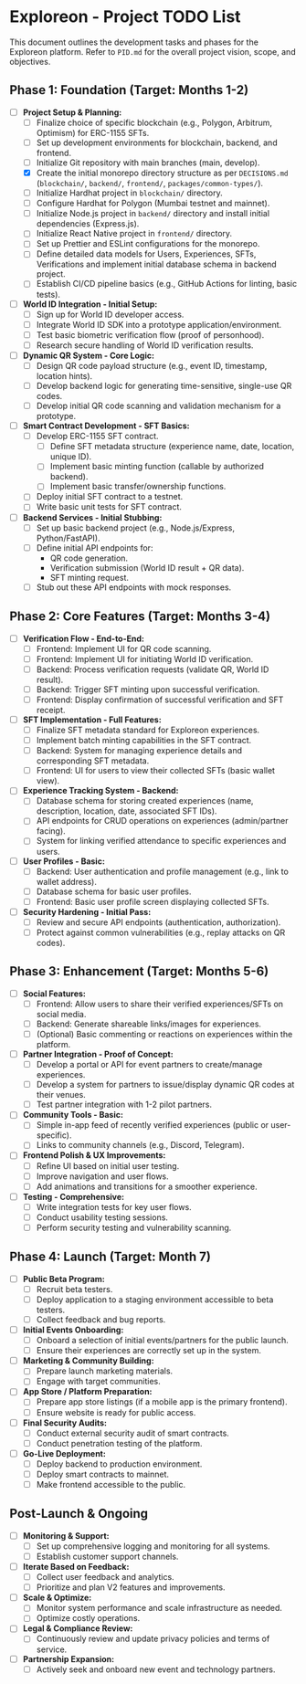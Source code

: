 # Exploreon - Project TODO List

This document outlines the development tasks and phases for the Exploreon platform.
Refer to `PID.md` for the overall project vision, scope, and objectives.

## Phase 1: Foundation (Target: Months 1-2)

- [ ] **Project Setup & Planning:**
    - [ ] Finalize choice of specific blockchain (e.g., Polygon, Arbitrum, Optimism) for ERC-1155 SFTs.
    - [ ] Set up development environments for blockchain, backend, and frontend.
    - [ ] Initialize Git repository with main branches (main, develop).
    - [x] Create the initial monorepo directory structure as per `DECISIONS.md` (`blockchain/`, `backend/`, `frontend/`, `packages/common-types/`).
    - [ ] Initialize Hardhat project in `blockchain/` directory.
    - [ ] Configure Hardhat for Polygon (Mumbai testnet and mainnet).
    - [ ] Initialize Node.js project in `backend/` directory and install initial dependencies (Express.js).
    - [ ] Initialize React Native project in `frontend/` directory.
    - [ ] Set up Prettier and ESLint configurations for the monorepo.
    - [ ] Define detailed data models for Users, Experiences, SFTs, Verifications and implement initial database schema in backend project.
    - [ ] Establish CI/CD pipeline basics (e.g., GitHub Actions for linting, basic tests).
- [ ] **World ID Integration - Initial Setup:**
    - [ ] Sign up for World ID developer access.
    - [ ] Integrate World ID SDK into a prototype application/environment.
    - [ ] Test basic biometric verification flow (proof of personhood).
    - [ ] Research secure handling of World ID verification results.
- [ ] **Dynamic QR System - Core Logic:**
    - [ ] Design QR code payload structure (e.g., event ID, timestamp, location hints).
    - [ ] Develop backend logic for generating time-sensitive, single-use QR codes.
    - [ ] Develop initial QR code scanning and validation mechanism for a prototype.
- [ ] **Smart Contract Development - SFT Basics:**
    - [ ] Develop ERC-1155 SFT contract.
        - [ ] Define SFT metadata structure (experience name, date, location, unique ID).
        - [ ] Implement basic minting function (callable by authorized backend).
        - [ ] Implement basic transfer/ownership functions.
    - [ ] Deploy initial SFT contract to a testnet.
    - [ ] Write basic unit tests for SFT contract.
- [ ] **Backend Services - Initial Stubbing:**
    - [ ] Set up basic backend project (e.g., Node.js/Express, Python/FastAPI).
    - [ ] Define initial API endpoints for:
        - QR code generation.
        - Verification submission (World ID result + QR data).
        - SFT minting request.
    - [ ] Stub out these API endpoints with mock responses.

## Phase 2: Core Features (Target: Months 3-4)

- [ ] **Verification Flow - End-to-End:**
    - [ ] Frontend: Implement UI for QR code scanning.
    - [ ] Frontend: Implement UI for initiating World ID verification.
    - [ ] Backend: Process verification requests (validate QR, World ID result).
    - [ ] Backend: Trigger SFT minting upon successful verification.
    - [ ] Frontend: Display confirmation of successful verification and SFT receipt.
- [ ] **SFT Implementation - Full Features:**
    - [ ] Finalize SFT metadata standard for Exploreon experiences.
    - [ ] Implement batch minting capabilities in the SFT contract.
    - [ ] Backend: System for managing experience details and corresponding SFT metadata.
    - [ ] Frontend: UI for users to view their collected SFTs (basic wallet view).
- [ ] **Experience Tracking System - Backend:**
    - [ ] Database schema for storing created experiences (name, description, location, date, associated SFT IDs).
    - [ ] API endpoints for CRUD operations on experiences (admin/partner facing).
    - [ ] System for linking verified attendance to specific experiences and users.
- [ ] **User Profiles - Basic:**
    - [ ] Backend: User authentication and profile management (e.g., link to wallet address).
    - [ ] Database schema for basic user profiles.
    - [ ] Frontend: Basic user profile screen displaying collected SFTs.
- [ ] **Security Hardening - Initial Pass:**
    - [ ] Review and secure API endpoints (authentication, authorization).
    - [ ] Protect against common vulnerabilities (e.g., replay attacks on QR codes).

## Phase 3: Enhancement (Target: Months 5-6)

- [ ] **Social Features:**
    - [ ] Frontend: Allow users to share their verified experiences/SFTs on social media.
    - [ ] Backend: Generate shareable links/images for experiences.
    - [ ] (Optional) Basic commenting or reactions on experiences within the platform.
- [ ] **Partner Integration - Proof of Concept:**
    - [ ] Develop a portal or API for event partners to create/manage experiences.
    - [ ] Develop a system for partners to issue/display dynamic QR codes at their venues.
    - [ ] Test partner integration with 1-2 pilot partners.
- [ ] **Community Tools - Basic:**
    - [ ] Simple in-app feed of recently verified experiences (public or user-specific).
    - [ ] Links to community channels (e.g., Discord, Telegram).
- [ ] **Frontend Polish & UX Improvements:**
    - [ ] Refine UI based on initial user testing.
    - [ ] Improve navigation and user flows.
    - [ ] Add animations and transitions for a smoother experience.
- [ ] **Testing - Comprehensive:**
    - [ ] Write integration tests for key user flows.
    - [ ] Conduct usability testing sessions.
    - [ ] Perform security testing and vulnerability scanning.

## Phase 4: Launch (Target: Month 7)

- [ ] **Public Beta Program:**
    - [ ] Recruit beta testers.
    - [ ] Deploy application to a staging environment accessible to beta testers.
    - [ ] Collect feedback and bug reports.
- [ ] **Initial Events Onboarding:**
    - [ ] Onboard a selection of initial events/partners for the public launch.
    - [ ] Ensure their experiences are correctly set up in the system.
- [ ] **Marketing & Community Building:**
    - [ ] Prepare launch marketing materials.
    - [ ] Engage with target communities.
- [ ] **App Store / Platform Preparation:**
    - [ ] Prepare app store listings (if a mobile app is the primary frontend).
    - [ ] Ensure website is ready for public access.
- [ ] **Final Security Audits:**
    - [ ] Conduct external security audit of smart contracts.
    - [ ] Conduct penetration testing of the platform.
- [ ] **Go-Live Deployment:**
    - [ ] Deploy backend to production environment.
    - [ ] Deploy smart contracts to mainnet.
    - [ ] Make frontend accessible to the public.

## Post-Launch & Ongoing

- [ ] **Monitoring & Support:**
    - [ ] Set up comprehensive logging and monitoring for all systems.
    - [ ] Establish customer support channels.
- [ ] **Iterate Based on Feedback:**
    - [ ] Collect user feedback and analytics.
    - [ ] Prioritize and plan V2 features and improvements.
- [ ] **Scale & Optimize:**
    - [ ] Monitor system performance and scale infrastructure as needed.
    - [ ] Optimize costly operations.
- [ ] **Legal & Compliance Review:**
    - [ ] Continuously review and update privacy policies and terms of service.
- [ ] **Partnership Expansion:**
    - [ ] Actively seek and onboard new event and technology partners.

```

